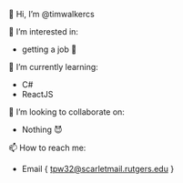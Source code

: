 👋 Hi, I’m @timwalkercs

👀 I’m interested in:
  - getting a job 🤡

🌱 I’m currently learning:
  - C#
  - ReactJS

💞️ I’m looking to collaborate on:
  - Nothing 😈

📫 How to reach me: 
  - Email { tpw32@scarletmail.rutgers.edu }
